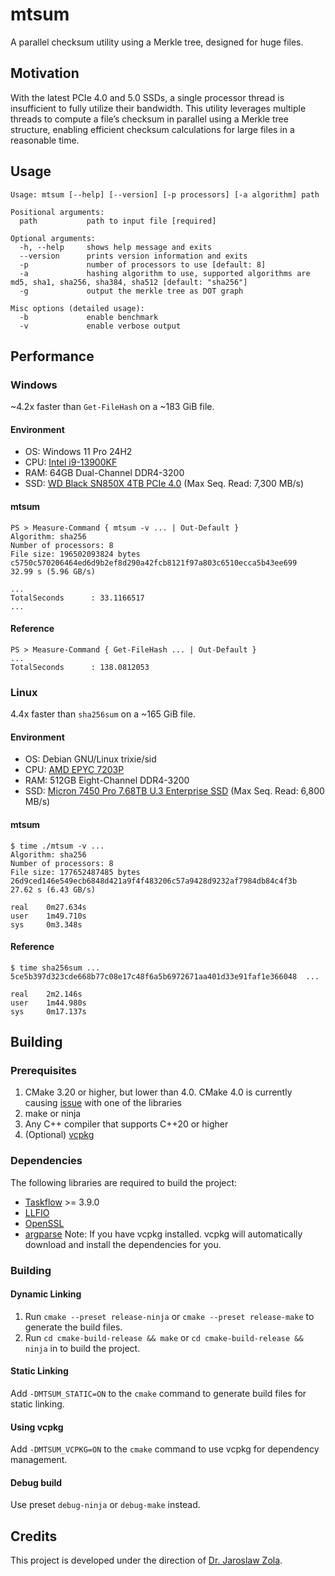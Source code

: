 # mtsum
A parallel checksum utility using a Merkle tree, designed for huge files.


## Motivation
With the latest PCIe 4.0 and 5.0 SSDs, a single processor thread is insufficient to fully utilize their bandwidth.
This utility leverages multiple threads to compute a file’s checksum in parallel using a Merkle tree structure, 
enabling efficient checksum calculations for large files in a reasonable time.


## Usage
`Usage: mtsum [--help] [--version] [-p processors] [-a algorithm] path`
```
Positional arguments:
  path           path to input file [required]

Optional arguments:
  -h, --help     shows help message and exits
  --version      prints version information and exits
  -p             number of processors to use [default: 8]
  -a             hashing algorithm to use, supported algorithms are md5, sha1, sha256, sha384, sha512 [default: "sha256"]
  -g             output the merkle tree as DOT graph
  
Misc options (detailed usage):
  -b             enable benchmark
  -v             enable verbose output
```


## Performance
### Windows
~4.2x faster than `Get-FileHash` on a ~183 GiB file.

#### Environment
* OS: Windows 11 Pro 24H2
* CPU: [Intel i9-13900KF](https://www.intel.com/content/www/us/en/products/sku/230497/intel-core-i913900kf-processor-36m-cache-up-to-5-80-ghz/specifications.html)
* RAM: 64GB Dual-Channel DDR4-3200
* SSD: [WD Black SN850X 4TB PCIe 4.0](https://shop.sandisk.com/products/ssd/internal-ssd/wd-black-sn850x-nvme-ssd?sku=WDS400T2X0E-00BCA0) (Max Seq. Read: 7,300 MB/s)
#### mtsum
```
PS > Measure-Command { mtsum -v ... | Out-Default }
Algorithm: sha256
Number of processors: 8
File size: 196502093824 bytes
c5750c570206464ed6d9b2ef8d290a42fcb8121f97a803c6510ecca5b43ee699
32.99 s (5.96 GB/s)

...
TotalSeconds      : 33.1166517
...
```
#### Reference
```
PS > Measure-Command { Get-FileHash ... | Out-Default }
...
TotalSeconds      : 138.0812053
```

### Linux
4.4x faster than `sha256sum` on a ~165 GiB file.

#### Environment
* OS: Debian GNU/Linux trixie/sid
* CPU: [AMD EPYC 7203P](https://www.amd.com/en/products/processors/server/epyc/7003-series/amd-epyc-7203p.html)
* RAM: 512GB Eight-Channel DDR4-3200
* SSD: [Micron 7450 Pro 7.68TB U.3 Enterprise SSD](https://www.crucial.com/ssd/7450_pro/mtfdkcc7t6tfr-1bc1zabyyr) (Max Seq. Read: 6,800 MB/s)
#### mtsum
```
$ time ./mtsum -v ...
Algorithm: sha256
Number of processors: 8
File size: 177652487485 bytes
26d9ced146e549ecb6848d421a9f4f483206c57a9428d9232af7984db84c4f3b
27.62 s (6.43 GB/s)

real    0m27.634s
user    1m49.710s
sys     0m3.348s
```
#### Reference
```
$ time sha256sum ...
5ce5b397d323cde668b77c08e17c48f6a5b6972671aa401d33e91faf1e366048  ...

real    2m2.146s
user    1m44.980s
sys     0m17.137s
```


## Building
### Prerequisites
1. CMake 3.20 or higher, but lower than 4.0. CMake 4.0 is currently causing [issue](https://github.com/microsoft/vcpkg/issues/45231#issuecomment-2842035110) with one of the libraries
2. make or ninja
3. Any C++ compiler that supports C++20 or higher
4. (Optional) [vcpkg](https://learn.microsoft.com/en-us/vcpkg/get_started/get-started)


### Dependencies
The following libraries are required to build the project:
- [Taskflow](https://github.com/taskflow/taskflow) >= 3.9.0
- [LLFIO](https://github.com/ned14/llfio)
- [OpenSSL](https://github.com/openssl/openssl)
- [argparse](https://github.com/p-ranav/argparse)
Note: If you have vcpkg installed. vcpkg will automatically download and install the dependencies for you.


### Building
#### Dynamic Linking
1. Run `cmake --preset release-ninja` or `cmake --preset release-make` to generate the build files.
2. Run `cd cmake-build-release && make` or `cd cmake-build-release && ninja`  in to build the project.
#### Static Linking
Add `-DMTSUM_STATIC=ON` to the `cmake` command to generate build files for static linking.
#### Using vcpkg
Add `-DMTSUM_VCPKG=ON` to the `cmake` command to use vcpkg for dependency management.
#### Debug build
Use preset `debug-ninja` or `debug-make` instead.

## Credits
This project is developed under the direction of [Dr. Jaroslaw Zola](http://www.jzola.org/).
